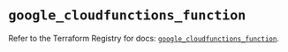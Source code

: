 # `google_cloudfunctions_function`

Refer to the Terraform Registry for docs: [`google_cloudfunctions_function`](https://registry.terraform.io/providers/hashicorp/google/5.30.0/docs/resources/cloudfunctions_function).
